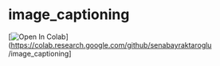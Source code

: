 # image_captioning
[![Open In Colab](https://colab.research.google.com/assets/colab-badge.svg)](https://colab.research.google.com/github/senabayraktaroglu
/image_captioning]
